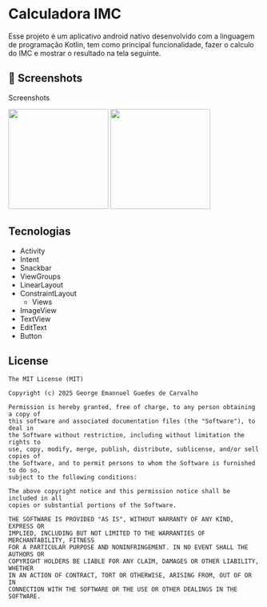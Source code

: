 # Calculadora IMC
Esse projeto é um aplicativo android nativo desenvolvido com a linguagem de programação Kotlin, tem como principal funcionalidade, fazer o calculo do IMC e mostrar o resultado na tela seguinte.

## :camera_flash: Screenshots
<!-- You can add more screenshots here if you like -->
Screenshots

<img src="https://github.com/user-attachments/assets/b34fbd4d-2d37-447b-ab8b-7f3236308972" width="200"/> <img  src="https://github.com/user-attachments/assets/db694813-8d01-4350-b19a-7216cae35706" width="200"/>



## Tecnologias
- Activity
- Intent
- Snackbar
- ViewGroups
- LinearLayout
- ConstraintLayout
  -  Views
- ImageView
- TextView
- EditText
- Button


## License
```
The MIT License (MIT)

Copyright (c) 2025 George Emannuel Guedes de Carvalho

Permission is hereby granted, free of charge, to any person obtaining a copy of
this software and associated documentation files (the "Software"), to deal in
the Software without restriction, including without limitation the rights to
use, copy, modify, merge, publish, distribute, sublicense, and/or sell copies of
the Software, and to permit persons to whom the Software is furnished to do so,
subject to the following conditions:

The above copyright notice and this permission notice shall be included in all
copies or substantial portions of the Software.

THE SOFTWARE IS PROVIDED "AS IS", WITHOUT WARRANTY OF ANY KIND, EXPRESS OR
IMPLIED, INCLUDING BUT NOT LIMITED TO THE WARRANTIES OF MERCHANTABILITY, FITNESS
FOR A PARTICULAR PURPOSE AND NONINFRINGEMENT. IN NO EVENT SHALL THE AUTHORS OR
COPYRIGHT HOLDERS BE LIABLE FOR ANY CLAIM, DAMAGES OR OTHER LIABILITY, WHETHER
IN AN ACTION OF CONTRACT, TORT OR OTHERWISE, ARISING FROM, OUT OF OR IN
CONNECTION WITH THE SOFTWARE OR THE USE OR OTHER DEALINGS IN THE SOFTWARE.
```
